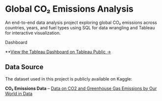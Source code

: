 # Global CO₂ Emissions Analysis

An end-to-end data analysis project exploring global CO₂ emissions across countries, years, and fuel types using SQL for data wrangling and Tableau for interactive visualization.

Dashboard

**[View the Tableau Dashboard on Tableau Public →](https://public.tableau.com/app/profile/chris.chugg/viz/co2_emissions_17528740903470/Dashboard1)

## Data Source

The dataset used in this project is publicly available on Kaggle:

**CO₂ Emissions Data** – [Data on CO2 and Greenhouse Gas Emissions by Our World in Data](https://github.com/owid/co2-data)

